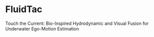 # FluidTac
Touch the Current: Bio-Inspired Hydrodynamic and Visual Fusion for Underwater Ego-Motion Estimation
